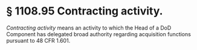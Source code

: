 # § 1108.95   Contracting activity.

*Contracting activity* means an activity to which the Head of a DoD Component has delegated broad authority regarding acquisition functions pursuant to 48 CFR 1.601.




